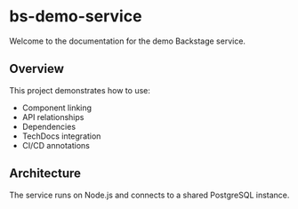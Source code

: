 # bs-demo-service

Welcome to the documentation for the demo Backstage service.

## Overview

This project demonstrates how to use:

- Component linking
- API relationships
- Dependencies
- TechDocs integration
- CI/CD annotations

## Architecture

The service runs on Node.js and connects to a shared PostgreSQL instance.
